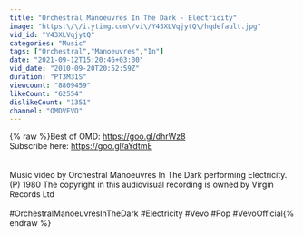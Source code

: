 ```yaml
---
title: "Orchestral Manoeuvres In The Dark - Electricity"
image: "https:\/\/i.ytimg.com\/vi\/Y43XLVqjytQ\/hqdefault.jpg"
vid_id: "Y43XLVqjytQ"
categories: "Music"
tags: ["Orchestral","Manoeuvres","In"]
date: "2021-09-12T15:20:46+03:00"
vid_date: "2010-09-20T20:52:59Z"
duration: "PT3M31S"
viewcount: "8809459"
likeCount: "62554"
dislikeCount: "1351"
channel: "OMDVEVO"
---
```

{% raw %}Best of OMD: <a rel="nofollow" target="blank" href="https://goo.gl/dhrWz8">https://goo.gl/dhrWz8</a><br />Subscribe here: <a rel="nofollow" target="blank" href="https://goo.gl/aYdtmE">https://goo.gl/aYdtmE</a><br /><br /><br />Music video by Orchestral Manoeuvres In The Dark performing Electricity. (P) 1980 The copyright in this audiovisual recording is owned by Virgin Records Ltd<br /><br />#OrchestralManoeuvresInTheDark #Electricity #Vevo #Pop #VevoOfficial{% endraw %}
